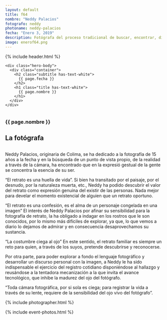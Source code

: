 ```yaml
---
layout: default
title: f64
nombre: "Neddy Palacios"
fotografo: neddy
photoname: neddy-palacios
fecha: "Enero 3, 2019"
description: Fotógrafa del proceso tradicional de buscar, encontrar, disparar, descubrir, revelar y develar.
image: enerof64.png
---
```

<div class="parallax-container">
  <section class="hero is-large has-text-centered parallax intro intro-neddy">
    {% include header.html %}
  
    <div class="hero-body">
      <div class="container">
        <h2 class="subtitle has-text-white">
          {{ page.fecha }}
        </h2>
        <h1 class="title has-text-white">
          {{ page.nombre }}
        </h1>
      </div>
    </div>
  </section>

  <section id="f64" class="hero is-white f64">
    <div class="hero-body">
      <div class="columns">
        <div class="column">
          <div class="column is-three-fifths">
            <h3>{{ page.nombre }}</h3>
            <h1>La fotógrafa</h1>
          </div>
          <div class="column is-three-fifths">
            <p>
            Neddy Palacios, originaria de Colima, se ha dedicado a la fotografía de 15 años a la fecha y en la búsqueda de un punto de vista propio, de la realidad a través de la cámara, ha encontrado que en la expresió gestual de la gente se concentra la esencia de su ser.
            </p>
            <p>
            “El retrato es una huella de vida”.
            Si bien ha transitado por el paisaje, por el desnudo, por la naturaleza muerta, etc., Neddy ha podido descubrir el valor del retrato como expresión genuina del existir de las personas. Nada mejor para develar el momento existencial de alguien que un retrato oportuno.
            </p>
            <p>
            “El retrato es una confesión, es el alma de un personaje congelada en una imagen”
            El interés de Neddy Palacios por afinar su sensibilidad para la fotografía de retrato, la ha obligado a indagar en los rostros que le son conocidos, por lo mismo más difíciles de explorar, ya que, lo que vemos a diario lo dejamos de admirar y en consecuencia desaprovechamos su sustancia.
            </p>
            <p>
            “La costumbre ciega al ojo”
            En este sentido, el retrato familiar es siempre un reto para quien, a través de los suyos, pretende descubrirse y reconocerse.
            </p>
            <p>
            Por otra parte, para poder explorar a fondo el lenguaje fotográfico y desarrollar un discurso personal con la imagen, a Neddy le ha sido indispensable el ejercicio del registro cotidiano disponiéndose al hallazgo y reusándose a la tentadora mecanización a la que invita el avance tecnológico, que inhibe la madurez del ojo del fotógrafo.
            </p>
            <p>
            “Toda cámara fotográfica, por si sola es ciega; para registrar la vida a través de su lente, requiere de la sensibilidad del ojo vivo del fotógrafo”.
            </p>
          </div>
        </div>
      </div>
    </div>
  </section>
  
  <section class="hero is-white event">
    <div class="hero-body">
      <a name="eventos"></a>
      {% include photographer.html %}
    </div>
  </section>
  
  {% include event-photos.html %}
</div>
